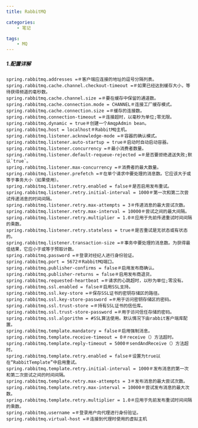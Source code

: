 ```yaml
---
title: RabbitMQ

categories:
	- 笔记

tags:
    - MQ
---
```


##### 1.配置详解
    spring.rabbitmq.addresses =＃客户端应连接的地址的逗号分隔列表。
    spring.rabbitmq.cache.channel.checkout-timeout =＃如果已经达到缓存大小，等待获得频道的毫秒数。
    spring.rabbitmq.cache.channel.size =＃要在缓存中保留的通道数。
    spring.rabbitmq.cache.connection.mode = CHANNEL＃连接工厂缓存模式。
    spring.rabbitmq.cache.connection.size =＃缓存的连接数。
    spring.rabbitmq.connection-timeout =＃连接超时，以毫秒为单位;零无限。
    spring.rabbitmq.dynamic = true＃创建一个AmqpAdmin bean。
    spring.rabbitmq.host = localhost＃RabbitMQ主机。
    spring.rabbitmq.listener.acknowledge-mode =＃容器的确认模式。
    spring.rabbitmq.listener.auto-startup = true＃启动时自动启动容器。
    spring.rabbitmq.listener.concurrency =＃最小消费者数量。
    spring.rabbitmq.listener.default-requeue-rejected =＃是否要拒绝递送失败;默认`true`。
    spring.rabbitmq.listener.max-concurrency =＃消费者的最大数量。
    spring.rabbitmq.listener.prefetch =＃在单个请求中要处理的消息数。它应该大于或等于事务大小（如果使用）。
    spring.rabbitmq.listener.retry.enabled = false＃是否启用发布重试。
    spring.rabbitmq.listener.retry.initial-interval = 1000＃第一次和第二次尝试传递消息的时间间隔。
    spring.rabbitmq.listener.retry.max-attempts = 3＃传递消息的最大尝试次数。
    spring.rabbitmq.listener.retry.max-interval = 10000＃尝试之间的最大间隔。
    spring.rabbitmq.listener.retry.multiplier = 1.0＃应用于先前传递重试时间间隔的乘数。
    spring.rabbitmq.listener.retry.stateless = true＃是否重试是无状态或有状态的。
    spring.rabbitmq.listener.transaction-size =＃事务中要处理的消息数。为获得最佳结果，它应小于或等于预取计数。
    spring.rabbitmq.password =＃登录对经纪人进行身份验证。
    spring.rabbitmq.port = 5672＃RabbitMQ端口。
    spring.rabbitmq.publisher-confirms = false＃启用发布商确认。
    spring.rabbitmq.publisher-returns = false＃启用发布商退货。
    spring.rabbitmq.requested-heartbeat =＃请求的心跳超时，以秒为单位;零没有。
    spring.rabbitmq.ssl.enabled = false＃启用SSL支持。
    spring.rabbitmq.ssl.key-store =＃保存SSL证书的密钥存储区的路径。
    spring.rabbitmq.ssl.key-store-password =＃用于访问密钥存储区的密码。
    spring.rabbitmq.ssl.trust-store =＃持有SSL证书的信任库。
    spring.rabbitmq.ssl.trust-store-password =＃用于访问信任存储的密码。
    spring.rabbitmq.ssl.algorithm = #SSL算法使用。默认情况下由rabbit客户端库配置。
    spring.rabbitmq.template.mandatory = false＃启用强制消息。
    spring.rabbitmq.template.receive-timeout = 0＃receive（）方法超时。
    spring.rabbitmq.template.reply-timeout = 5000＃sendAndReceive（）方法超时。
    spring.rabbitmq.template.retry.enabled = false＃设置为true以在“RabbitTemplate”中启用重试。
    spring.rabbitmq.template.retry.initial-interval = 1000＃发布消息的第一次和第二次尝试之间的时间间隔。
    spring.rabbitmq.template.retry.max-attempts = 3＃发布消息的最大尝试次数。
    spring.rabbitmq.template.retry.max-interval = 10000＃尝试发布消息的最大次数。
    spring.rabbitmq.template.retry.multiplier = 1.0＃应用于先前发布重试时间间隔的乘数。
    spring.rabbitmq.username =＃登录用户向代理进行身份验证。
    spring.rabbitmq.virtual-host =＃连接到代理时使用的虚拟主机